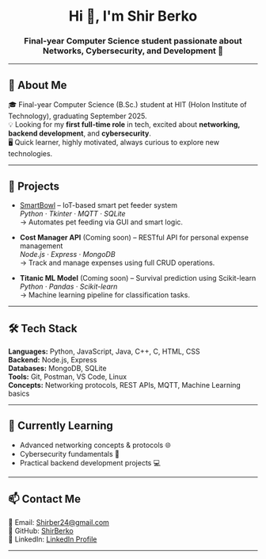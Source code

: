 <h1 align="center">Hi 👋, I'm Shir Berko</h1>
<h3 align="center">Final-year Computer Science student passionate about Networks, Cybersecurity, and Development 🚀</h3>

---

## 🚀 About Me
🎓 Final-year Computer Science (B.Sc.) student at HIT (Holon Institute of Technology), graduating September 2025.  
💡 Looking for my **first full-time role** in tech, excited about **networking, backend development**, and **cybersecurity**.  
🖥️ Quick learner, highly motivated, always curious to explore new technologies.  

---

## 🔭 Projects
- [SmartBowl](https://github.com/ShirBerko/SmartBowl) – IoT-based smart pet feeder system  
  *Python · Tkinter · MQTT · SQLite*  
  → Automates pet feeding via GUI and smart logic.

- **Cost Manager API** (Coming soon) – RESTful API for personal expense management  
  *Node.js · Express · MongoDB*  
  → Track and manage expenses using full CRUD operations.

- **Titanic ML Model** (Coming soon) – Survival prediction using Scikit-learn  
  *Python · Pandas · Scikit-learn*  
  → Machine learning pipeline for classification tasks.

---

## 🛠️ Tech Stack
**Languages:** Python, JavaScript, Java, C++, C, HTML, CSS  
**Backend:** Node.js, Express  
**Databases:** MongoDB, SQLite  
**Tools:** Git, Postman, VS Code, Linux  
**Concepts:** Networking protocols, REST APIs, MQTT, Machine Learning basics

---

## 🌱 Currently Learning
- Advanced networking concepts & protocols 🌐  
- Cybersecurity fundamentals 🔐  
- Practical backend development projects 💻

---

## 📫 Contact Me
📧 Email: Shirber24@gmail.com  
🐙 GitHub: [ShirBerko](https://github.com/ShirBerko)  
💼 LinkedIn: [LinkedIn Profile](https://linkedin.com/in/your-link-here)

---
